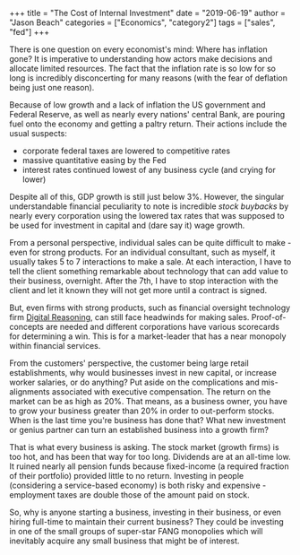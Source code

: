 
+++
title = "The Cost of Internal Investment"
date = "2019-06-19"
author = "Jason Beach"
categories = ["Economics", "category2"]
tags = ["sales", "fed"]
+++


There is one question on every economist's mind: Where has inflation gone?  It is imperative to understanding how actors make decisions and allocate limited resources.  The fact that the inflation rate is so low for so long is incredibly disconcerting for many reasons (with the fear of deflation being just one reason).

Because of low growth and a lack of inflation the US government and Federal Reserve, as well as nearly every nations' central Bank, are pouring fuel onto the economy and getting a paltry return.  Their actions include the usual suspects:

* corporate federal taxes are lowered to competitive rates
* massive quantitative easing by the Fed
* interest rates continued lowest of any business cycle (and crying for lower)

Despite all of this, GDP growth is still just below 3%.  However, the singular understandable financial peculiarity to note is incredible _stock buybacks_ by nearly every corporation using the lowered tax rates that was supposed to be used for investment in capital and (dare say it) wage growth.

From a personal perspective, individual sales can be quite difficult to make - even for strong products.  For an individual consultant, such as myself, it usually takes 5 to 7 interactions to make a sale.  At each interaction, I have to tell the client something remarkable about technology that can add value to their business, overnight.  After the 7th, I have to stop interaction with the client and let it known they will not get more until a contract is signed.

But, even firms with strong products, such as financial oversight technology firm [Digital Reasoning](http://digitalreasoning.com), can still face headwinds for making sales.  Proof-of-concepts are needed and different corporations have various scorecards for determining a win.  This is for a market-leader that has a near monopoly within financial services.

From the customers' perspective, the customer being large retail establishments, why would businesses invest in new capital, or increase worker salaries, or do anything?  Put aside on the complications and mis-alignments associated with executive compensation.  The return on the market can be as high as 20%.  That means, as a business owner, you have to grow your business greater than 20% in order to out-perform stocks.  When is the last time you're business has done that?  What new investment or genius partner can turn an established business into a growth firm?  

That is what every business is asking.  The stock market (growth firms) is too hot, and has been that way for too long.  Dividends are at an all-time low.  It ruined nearly all pension funds because fixed-income (a required fraction of their portfolio) provided little to no return.  Investing in people (considering a service-based economy) is both risky and expensive - employment taxes are double those of the amount paid on stock.

So, why is anyone starting a business, investing in their business, or even hiring full-time to maintain their current business? They could be investing in one of the small groups of super-star FANG monopolies which will inevitably acquire any small business that might be of interest.
